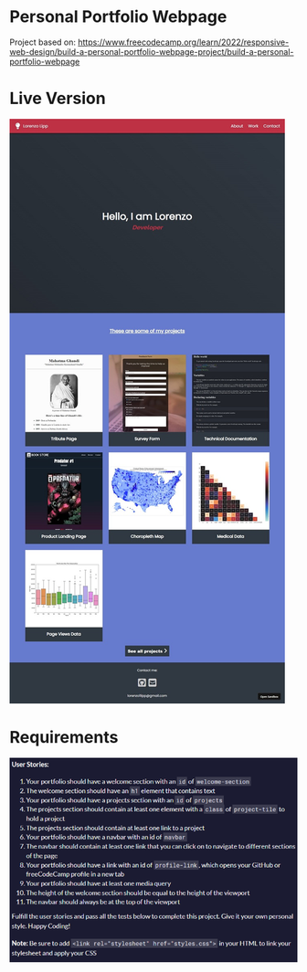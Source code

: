 # Personal Portfolio Webpage

Project based on: https://www.freecodecamp.org/learn/2022/responsive-web-design/build-a-personal-portfolio-webpage-project/build-a-personal-portfolio-webpage

# Live Version



![image](images/preview.jpg)

# Requirements

![image](images/requirements.png)